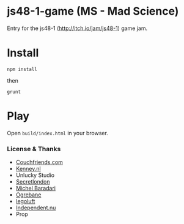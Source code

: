 # js48-1-game (MS - Mad Science)
Entry for the js48-1 (http://itch.io/jam/js48-1) game jam.

# Install
`npm install`

then

`grunt`

# Play
Open `build/index.html` in your browser.

### License & Thanks
* [Couchfriends.com](http://www.couchfriends.com)
* [Kenney.nl](http://www.kenney.nl)
* Unlucky Studio
* [Secretlondon](http://commons.wikimedia.org/wiki/User:Secretlondon)
* [Michel Baradari](http://apollo-music.de/)
* [Ogrebane](http://opengameart.org/users/ogrebane)
* [legoluft](http://www.legoluft.de/)
* [Independent.nu](http://www.johannespinter.com/inu/ljudbank.htm)
* Prop